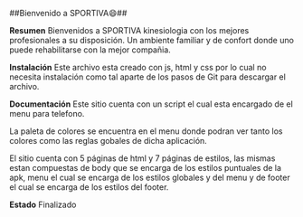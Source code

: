 ##Bienvenido a SPORTIVA😄##

**Resumen**
Bienvenidos a SPORTIVA kinesiologia con los mejores profesionales a su disposición. Un ambiente familiar y de confort donde uno puede rehabilitarse con la mejor compañia. 

**Instalación**
Este archivo esta creado con js, html y css por lo cual no necesita instalación como tal aparte de los pasos de Git para descargar el archivo.

**Documentación**
Este sitio cuenta con un script el cual esta encargado de el menu para telefono.
 
La paleta de colores se encuentra en el menu donde podran ver tanto los colores como las reglas gobales de dicha aplicación.

El sitio cuenta con 5 páginas de html y 7 páginas de estilos, las mismas estan compuestas de body que se encarga de los estilos puntuales de la apk, menu el cual se encarga de los estilos globales y del menu y de footer el cual se encarga de los estilos del footer.

**Estado**
Finalizado
